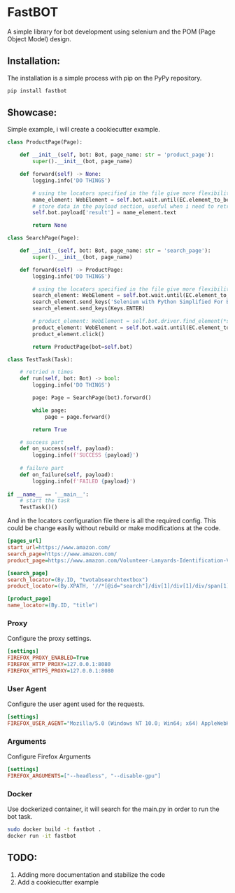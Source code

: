 # FastBOT
A simple library for bot development using selenium and the POM (Page Object Model) design.

## Installation:
The installation is a simple process with pip on the
PyPy repository.
```bash
pip install fastbot
```

## Showcase:
Simple example, i will create a cookiecutter example.
```python
class ProductPage(Page):

    def __init__(self, bot: Bot, page_name: str = 'product_page'):
        super().__init__(bot, page_name)

    def forward(self) -> None:
        logging.info('DO THINGS')

        # using the locators specified in the file give more flexibility and less code changes
        name_element: WebElement = self.bot.wait.until(EC.element_to_be_clickable(self.__locator__('name_locator')))
        # store data in the payload section, useful when i need to retrieve data on success
        self.bot.payload['result'] = name_element.text

        return None

class SearchPage(Page):

    def __init__(self, bot: Bot, page_name: str = 'search_page'):
        super().__init__(bot, page_name)

    def forward(self) -> ProductPage:
        logging.info('DO THINGS')

        # using the locators specified in the file give more flexibility and less code changes
        search_element: WebElement = self.bot.wait.until(EC.element_to_be_clickable(self.__locator__('search_locator')))
        search_element.send_keys('Selenium with Python Simplified For Beginners')
        search_element.send_keys(Keys.ENTER)

        # product_element: WebElement = self.bot.driver.find_element(*self.__locator__('product_locator'))
        product_element: WebElement = self.bot.wait.until(EC.element_to_be_clickable(self.__locator__('product_locator')))
        product_element.click()

        return ProductPage(bot=self.bot)

class TestTask(Task):

    # retried n times
    def run(self, bot: Bot) -> bool:
        logging.info('DO THINGS')

        page: Page = SearchPage(bot).forward()

        while page:
            page = page.forward()

        return True

    # success part
    def on_success(self, payload):
        logging.info(f'SUCCESS {payload}')
    
    # failure part
    def on_failure(self, payload):
        logging.info(f'FAILED {payload}')
        
if __name__ == '__main__':
    # start the task
    TestTask()()
```

And in the locators configuration file there is all the required config.
This could be change easily without rebuild or make modifications at the code.
```ini
[pages_url]
start_url=https://www.amazon.com/
search_page=https://www.amazon.com/
product_page=https://www.amazon.com/Volunteer-Lanyards-Identification-Volunteers-Hospital/dp/B0CL4QC72R/ref=sr_1_1_sspa?crid=1QXA5N1RYJFQX&keywords=product+name&qid=1700128009&sprefix=product+name%2Caps%2C165&sr=8-1-spons&sp_csd=d2lkZ2V0TmFtZT1zcF9hdGY&psc=1

[search_page]
search_locator=(By.ID, "twotabsearchtextbox")
product_locator=(By.XPATH, '//*[@id="search"]/div[1]/div[1]/div/span[1]/div[1]/div[2]')

[product_page]
name_locator=(By.ID, "title")
```

### Proxy
Configure the proxy settings.
```ini
[settings]
FIREFOX_PROXY_ENABLED=True
FIREFOX_HTTP_PROXY=127.0.0.1:8080
FIREFOX_HTTPS_PROXY=127.0.0.1:8080
```

### User Agent
Configure the user agent used for the requests.
```ini
[settings]
FIREFOX_USER_AGENT="Mozilla/5.0 (Windows NT 10.0; Win64; x64) AppleWebKit/537.36 (KHTML, like Gecko) Chrome/118.0.0.0 Safari/537.36"
```

### Arguments
Configure Firefox Arguments
```ini
[settings]
FIREFOX_ARGUMENTS=["--headless", "--disable-gpu"]
```

### Docker
Use dockerized container, it will search for the main.py in order to run the bot task.
```bash
sudo docker build -t fastbot .
docker run -it fastbot
```

## TODO:
1. Adding more documentation and stabilize the code
2. Add a cookiecutter example